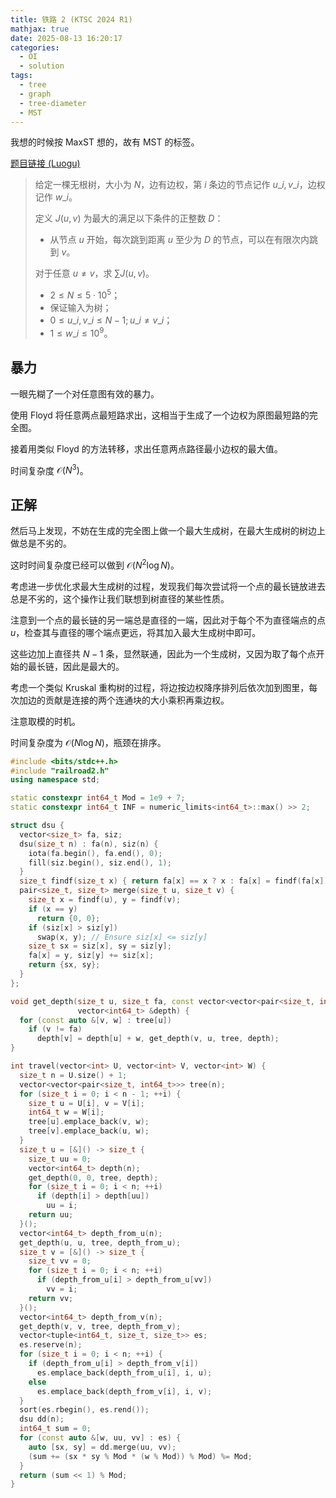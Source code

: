 ```yaml
---
title: 铁路 2 (KTSC 2024 R1)
mathjax: true
date: 2025-08-13 16:20:17
categories:
  - OI
  - solution
tags:
  - tree
  - graph
  - tree-diameter
  - MST
---
```


我想的时候按 MaxST 想的，故有 MST 的标签。

[题目链接 (Luogu)](https://www.luogu.com.cn/problem/P11238)

> 给定一棵无根树，大小为 $N$，边有边权，第 $i$ 条边的节点记作 $u\_i,v\_i$，边权记作 $w\_i$。
>
> 定义 $J\left(u,v\right)$ 为最大的满足以下条件的正整数 $D$：
> + 从节点 $u$ 开始，每次跳到距离 $u$ 至少为 $D$ 的节点，可以在有限次内跳到 $v$。
>
> 对于任意 $u\ne v$，求 $\sum J\left(u,v\right)$。
>
> - $2 \leq N \leq 5\cdot 10^5$；
> - 保证输入为树；
> - $0 \leq u\_i, v\_i \leq N-1 ; u\_i \neq v\_i$；
> - $1 \leq w\_i \leq 10^9$。

## 暴力

一眼先糊了一个对任意图有效的暴力。

使用 Floyd 将任意两点最短路求出，这相当于生成了一个边权为原图最短路的完全图。

接着用类似 Floyd 的方法转移，求出任意两点路径最小边权的最大值。

时间复杂度 $\mathcal O\left(N^{3}\right)$。

## 正解

然后马上发现，不妨在生成的完全图上做一个最大生成树，在最大生成树的树边上做总是不劣的。

这时时间复杂度已经可以做到 $\mathcal O\left(N^{2}\log N\right)$。

考虑进一步优化求最大生成树的过程，发现我们每次尝试将一个点的最长链放进去总是不劣的，这个操作让我们联想到树直径的某些性质。

注意到一个点的最长链的另一端总是直径的一端，因此对于每个不为直径端点的点 $u$，检查其与直径的哪个端点更远，将其加入最大生成树中即可。

这些边加上直径共 $N-1$ 条，显然联通，因此为一个生成树，又因为取了每个点开始的最长链，因此是最大的。

考虑一个类似 Kruskal 重构树的过程，将边按边权降序排列后依次加到图里，每次加边的贡献是连接的两个连通块的大小乘积再乘边权。

注意取模的时机。

时间复杂度为 $\mathcal O(N\log N)$，瓶颈在排序。

```cpp
#include <bits/stdc++.h>
#include "railroad2.h"
using namespace std;

static constexpr int64_t Mod = 1e9 + 7;
static constexpr int64_t INF = numeric_limits<int64_t>::max() >> 2;

struct dsu {
  vector<size_t> fa, siz;
  dsu(size_t n) : fa(n), siz(n) {
    iota(fa.begin(), fa.end(), 0);
    fill(siz.begin(), siz.end(), 1);
  }
  size_t findf(size_t x) { return fa[x] == x ? x : fa[x] = findf(fa[x]); }
  pair<size_t, size_t> merge(size_t u, size_t v) {
    size_t x = findf(u), y = findf(v);
    if (x == y)
      return {0, 0};
    if (siz[x] > siz[y])
      swap(x, y); // Ensure siz[x] <= siz[y]
    size_t sx = siz[x], sy = siz[y];
    fa[x] = y, siz[y] += siz[x];
    return {sx, sy};
  }
};

void get_depth(size_t u, size_t fa, const vector<vector<pair<size_t, int64_t>>> &tree,
               vector<int64_t> &depth) {
  for (const auto &[v, w] : tree[u])
    if (v != fa)
      depth[v] = depth[u] + w, get_depth(v, u, tree, depth);
}

int travel(vector<int> U, vector<int> V, vector<int> W) {
  size_t n = U.size() + 1;
  vector<vector<pair<size_t, int64_t>>> tree(n);
  for (size_t i = 0; i < n - 1; ++i) {
    size_t u = U[i], v = V[i];
    int64_t w = W[i];
    tree[u].emplace_back(v, w);
    tree[v].emplace_back(u, w);
  }
  size_t u = [&]() -> size_t {
    size_t uu = 0;
    vector<int64_t> depth(n);
    get_depth(0, 0, tree, depth);
    for (size_t i = 0; i < n; ++i)
      if (depth[i] > depth[uu])
        uu = i;
    return uu;
  }();
  vector<int64_t> depth_from_u(n);
  get_depth(u, u, tree, depth_from_u);
  size_t v = [&]() -> size_t {
    size_t vv = 0;
    for (size_t i = 0; i < n; ++i)
      if (depth_from_u[i] > depth_from_u[vv])
        vv = i;
    return vv;
  }();
  vector<int64_t> depth_from_v(n);
  get_depth(v, v, tree, depth_from_v);
  vector<tuple<int64_t, size_t, size_t>> es;
  es.reserve(n);
  for (size_t i = 0; i < n; ++i) {
    if (depth_from_u[i] > depth_from_v[i])
      es.emplace_back(depth_from_u[i], i, u);
    else
      es.emplace_back(depth_from_v[i], i, v);
  }
  sort(es.rbegin(), es.rend());
  dsu dd(n);
  int64_t sum = 0;
  for (const auto &[w, uu, vv] : es) {
    auto [sx, sy] = dd.merge(uu, vv);
    (sum += (sx * sy % Mod * (w % Mod)) % Mod) %= Mod;
  }
  return (sum << 1) % Mod;
}
```
